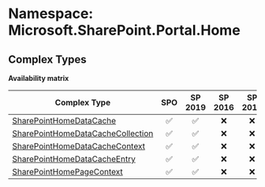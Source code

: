 # Namespace: Microsoft.SharePoint.Portal.Home

## Complex Types

**Availability matrix**

Complex Type | SPO | SP 2019 | SP 2016 | SP 2013
----------|:---:|:-------:|:-------:|:-------:
[SharePointHomeDataCache](./ComplexTypes/SharePointHomeDataCache.md) | ✅ | ✅ | ❌ | ❌
[SharePointHomeDataCacheCollection](./ComplexTypes/SharePointHomeDataCacheCollection.md) | ✅ | ✅ | ❌ | ❌
[SharePointHomeDataCacheContext](./ComplexTypes/SharePointHomeDataCacheContext.md) | ✅ | ✅ | ❌ | ❌
[SharePointHomeDataCacheEntry](./ComplexTypes/SharePointHomeDataCacheEntry.md) | ✅ | ✅ | ❌ | ❌
[SharePointHomePageContext](./ComplexTypes/SharePointHomePageContext.md) | ✅ | ✅ | ❌ | ❌